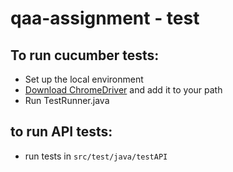 # qaa-assignment - test

## To run cucumber tests:

- Set up the local environment
- [Download ChromeDriver](https://github.com/SeleniumHQ/selenium/wiki/ChromeDriver) and add it to your path
- Run TestRunner.java

## to run API tests:

- run tests in `src/test/java/testAPI`
